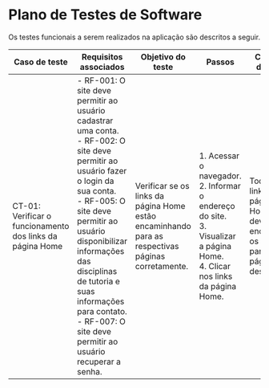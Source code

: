 # Plano de Testes de Software
Os testes funcionais a serem realizados na aplicação são descritos a seguir.

| Caso de teste                                             | Requisitos associados                                                                                                                                                                                                                                                                                                                                              | Objetivo do teste                                                                                 | Passos                                                                                                                                     | Critérios de êxito                                                                    | Responsável |
| --------------------------------------------------------- | ------------------------------------------------------------------------------------------------------------------------------------------------------------------------------------------------------------------------------------------------------------------------------------------------------------------------------------------------------------------ | ------------------------------------------------------------------------------------------------- | ------------------------------------------------------------------------------------------------------------------------------------------ | ------------------------------------------------------------------------------------- | ----------- |
| CT-01: Verificar o funcionamento dos links da página Home | - RF-001: O site deve permitir ao usuário cadastrar uma conta.  <br> - RF-002: O site deve permitir ao usuário fazer o login da sua conta.  <br> - RF-005: O site deve permitir ao usuário disponibilizar informações das disciplinas de tutoria e suas informações para contato.  <br> - RF-007: O site deve permitir ao usuário recuperar a senha. | Verificar se os links da página Home estão encaminhando para as respectivas páginas corretamente. | 1. Acessar o navegador.  <br> 2. Informar o endereço do site.  <br> 3. Visualizar a página Home.  <br> 4. Clicar nos links da página Home. | Todos os links da página Home devem encaminhar os usuários para as páginas descritas. | Alguém       |
